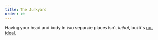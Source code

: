 ```yaml
---
title: The Junkyard
order: 10
---
```


Having your head and body in two separate places isn't *lethal*, but it's [not ideal.](backtogether)
